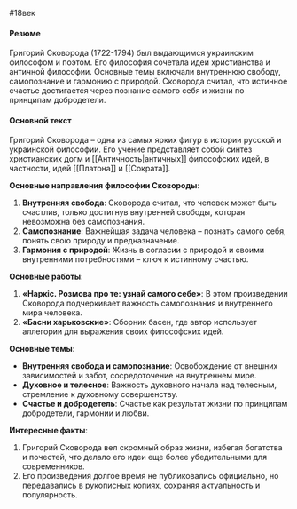 #18век
#### Резюме

Григорий Сковорода (1722-1794) был выдающимся украинским философом и поэтом. Его философия сочетала идеи христианства и античной философии. Основные темы включали внутреннюю свободу, самопознание и гармонию с природой. Сковорода считал, что истинное счастье достигается через познание самого себя и жизни по принципам добродетели.

#### Основной текст

Григорий Сковорода – одна из самых ярких фигур в истории русской и украинской философии. Его учение представляет собой синтез христианских догм и [[Античность|античных]] философских идей, в частности, идей [[Платона]] и [[Сократа]].

**Основные направления философии Сковороды**:

1. **Внутренняя свобода**: Сковорода считал, что человек может быть счастлив, только достигнув внутренней свободы, которая невозможна без самопознания.
2. **Самопознание**: Важнейшая задача человека – познать самого себя, понять свою природу и предназначение.
3. **Гармония с природой**: Жизнь в согласии с природой и своими внутренними потребностями – ключ к истинному счастью.

**Основные работы**:

1. **«Наркіс. Розмова про те: узнай самого себе»**: В этом произведении Сковорода подчеркивает важность самопознания и внутреннего мира человека.
2. **«Басни харьковские»**: Сборник басен, где автор использует аллегории для выражения своих философских идей.

**Основные темы**:

- **Внутренняя свобода и самопознание**: Освобождение от внешних зависимостей и забот, сосредоточение на внутреннем мире.
- **Духовное и телесное**: Важность духовного начала над телесным, стремление к духовному совершенству.
- **Счастье и добродетель**: Счастье как результат жизни по принципам добродетели, гармонии и любви.

**Интересные факты**:

1. Григорий Сковорода вел скромный образ жизни, избегая богатства и почестей, что делало его идеи еще более убедительными для современников.
2. Его произведения долгое время не публиковались официально, но передавались в рукописных копиях, сохраняя актуальность и популярность.

